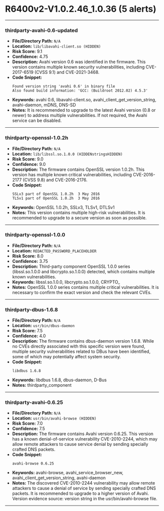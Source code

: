 # R6400v2-V1.0.2.46_1.0.36 (5 alerts)

---

### thirdparty-avahi-0.6-updated

- **File/Directory Path:** `N/A`
- **Location:** `lib/libavahi-client.so (HIDDEN)`
- **Risk Score:** 9.1
- **Confidence:** 4.75
- **Description:** Avahi version 0.6 was identified in the firmware. This version contains multiple known security vulnerabilities, including CVE-2017-6519 (CVSS 9.1) and CVE-2021-3468.
- **Code Snippet:**
  ```
  Found version string 'avahi 0.6' in binary file
  Also found build information: 'GCC: (Buildroot 2012.02) 4.5.3'
  ```
- **Keywords:** avahi 0.6, libavahi-client.so, avahi_client_get_version_string, avahi-daemon, mDNS, DNS-SD
- **Notes:** It is recommended to upgrade to the latest Avahi version (0.8 or newer) to address multiple vulnerabilities. If not required, the Avahi service can be disabled.

---
### thirdparty-openssl-1.0.2h

- **File/Directory Path:** `N/A`
- **Location:** `lib/libssl.so.1.0.0 (HIDDENstringsHIDDEN)`
- **Risk Score:** 9.0
- **Confidence:** 9.0
- **Description:** The firmware contains OpenSSL version 1.0.2h. This version has multiple known critical vulnerabilities, including CVE-2016-2177 (CVSS 9.8) and CVE-2016-2176.
- **Code Snippet:**
  ```
  SSLv3 part of OpenSSL 1.0.2h  3 May 2016
  TLSv1 part of OpenSSL 1.0.2h  3 May 2016
  ```
- **Keywords:** OpenSSL 1.0.2h, SSLv3, TLSv1, DTLSv1
- **Notes:** This version contains multiple high-risk vulnerabilities. It is recommended to upgrade to a secure version as soon as possible.

---
### thirdparty-openssl-1.0.0

- **File/Directory Path:** `N/A`
- **Location:** `REDACTED_PASSWORD_PLACEHOLDER`
- **Risk Score:** 8.0
- **Confidence:** 3.75
- **Description:** Third-party component OpenSSL 1.0.0 series (libssl.so.1.0.0 and libcrypto.so.1.0.0) detected, which contains multiple known vulnerabilities.
- **Keywords:** libssl.so.1.0.0, libcrypto.so.1.0.0, CRYPTO_
- **Notes:** OpenSSL 1.0.0 series contains multiple critical vulnerabilities. It is necessary to confirm the exact version and check the relevant CVEs.

---
### thirdparty-dbus-1.6.8

- **File/Directory Path:** `N/A`
- **Location:** `usr/bin/dbus-daemon`
- **Risk Score:** 7.5
- **Confidence:** 4.0
- **Description:** The firmware contains dbus-daemon version 1.6.8. While no CVEs directly associated with this specific version were found, multiple security vulnerabilities related to DBus have been identified, some of which may potentially affect system security.
- **Code Snippet:**
  ```
  libdbus 1.6.8
  ```
- **Keywords:** libdbus 1.6.8, dbus-daemon, D-Bus
- **Notes:** thirdparty_component

---
### thirdparty-avahi-0.6.25

- **File/Directory Path:** `N/A`
- **Location:** `usr/bin/avahi-browse (HIDDEN)`
- **Risk Score:** 7.0
- **Confidence:** 7.5
- **Description:** The firmware contains Avahi version 0.6.25. This version has a known denial-of-service vulnerability CVE-2010-2244, which may allow remote attackers to cause service denial by sending specially crafted DNS packets.
- **Code Snippet:**
  ```
  avahi-browse 0.6.25
  ```
- **Keywords:** avahi-browse, avahi_service_browser_new, avahi_client_get_version_string, avahi-daemon
- **Notes:** The discovered CVE-2010-2244 vulnerability may allow remote attackers to cause a denial of service by sending specially crafted DNS packets. It is recommended to upgrade to a higher version of Avahi. Version evidence source: version string in the usr/bin/avahi-browse file.

---
